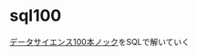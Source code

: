# sql100
[データサイエンス100本ノック](https://github.com/The-Japan-DataScientist-Society/100knocks-preprocess)をSQLで解いていく
